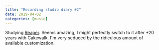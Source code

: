 ```yaml
---
title: "Recording studio diary #2"
date: 2019-04-02
categories: [music]
---
```


Studying [Reaper](https://www.reaper.fm/). Seems amazing, I might perfectly switch to it after +20 years with Cakewalk. I'm very seduced by the ridiculous amount of available customization.